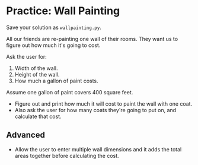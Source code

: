 # Practice: Wall Painting
Save your solution as `wallpainting.py`.

All our friends are re-painting one wall of their rooms.
They want us to figure out how much it's going to cost.

Ask the user for:
1. Width of the wall.
1. Height of the wall.
1. How much a gallon of paint costs.

Assume one gallon of paint covers 400 square feet.

* Figure out and print how much it will cost to paint the wall with one coat.
* Also ask the user for how many coats they're going to put on, and calculate that cost.

## Advanced
* Allow the user to enter multiple wall dimensions and it adds the total areas together before calculating the cost.
